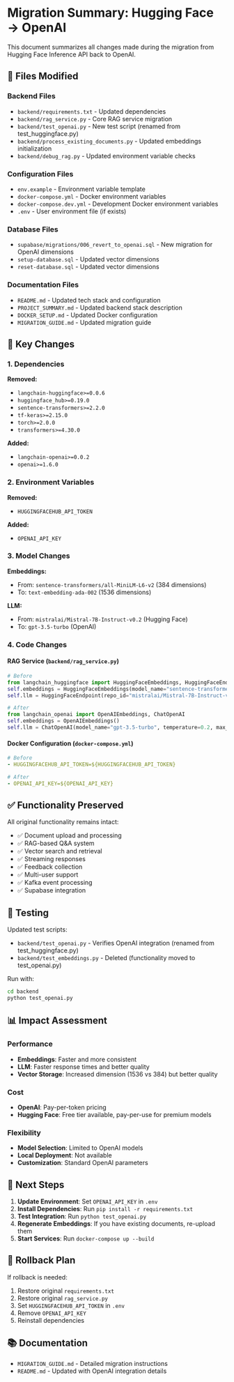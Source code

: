 # Migration Summary: Hugging Face → OpenAI

This document summarizes all changes made during the migration from Hugging Face Inference API back to OpenAI.

## 📁 Files Modified

### Backend Files
- `backend/requirements.txt` - Updated dependencies
- `backend/rag_service.py` - Core RAG service migration
- `backend/test_openai.py` - New test script (renamed from test_huggingface.py)
- `backend/process_existing_documents.py` - Updated embeddings initialization
- `backend/debug_rag.py` - Updated environment variable checks

### Configuration Files
- `env.example` - Environment variable template
- `docker-compose.yml` - Docker environment variables
- `docker-compose.dev.yml` - Development Docker environment variables
- `.env` - User environment file (if exists)

### Database Files
- `supabase/migrations/006_revert_to_openai.sql` - New migration for OpenAI dimensions
- `setup-database.sql` - Updated vector dimensions
- `reset-database.sql` - Updated vector dimensions

### Documentation Files
- `README.md` - Updated tech stack and configuration
- `PROJECT_SUMMARY.md` - Updated backend stack description
- `DOCKER_SETUP.md` - Updated Docker configuration
- `MIGRATION_GUIDE.md` - Updated migration guide

## 🔄 Key Changes

### 1. Dependencies
**Removed:**
- `langchain-huggingface>=0.0.6`
- `huggingface_hub>=0.19.0`
- `sentence-transformers>=2.2.0`
- `tf-keras>=2.15.0`
- `torch>=2.0.0`
- `transformers>=4.30.0`

**Added:**
- `langchain-openai>=0.0.2`
- `openai>=1.6.0`

### 2. Environment Variables
**Removed:**
- `HUGGINGFACEHUB_API_TOKEN`

**Added:**
- `OPENAI_API_KEY`

### 3. Model Changes
**Embeddings:**
- From: `sentence-transformers/all-MiniLM-L6-v2` (384 dimensions)
- To: `text-embedding-ada-002` (1536 dimensions)

**LLM:**
- From: `mistralai/Mistral-7B-Instruct-v0.2` (Hugging Face)
- To: `gpt-3.5-turbo` (OpenAI)

### 4. Code Changes

#### RAG Service (`backend/rag_service.py`)
```python
# Before
from langchain_huggingface import HuggingFaceEmbeddings, HuggingFaceEndpoint
self.embeddings = HuggingFaceEmbeddings(model_name="sentence-transformers/all-MiniLM-L6-v2")
self.llm = HuggingFaceEndpoint(repo_id="mistralai/Mistral-7B-Instruct-v0.2")

# After
from langchain_openai import OpenAIEmbeddings, ChatOpenAI
self.embeddings = OpenAIEmbeddings()
self.llm = ChatOpenAI(model_name="gpt-3.5-turbo", temperature=0.2, max_tokens=1000)
```

#### Docker Configuration (`docker-compose.yml`)
```yaml
# Before
- HUGGINGFACEHUB_API_TOKEN=${HUGGINGFACEHUB_API_TOKEN}

# After
- OPENAI_API_KEY=${OPENAI_API_KEY}
```

## ✅ Functionality Preserved

All original functionality remains intact:
- ✅ Document upload and processing
- ✅ RAG-based Q&A system
- ✅ Vector search and retrieval
- ✅ Streaming responses
- ✅ Feedback collection
- ✅ Multi-user support
- ✅ Kafka event processing
- ✅ Supabase integration

## 🧪 Testing

Updated test scripts:
- `backend/test_openai.py` - Verifies OpenAI integration (renamed from test_huggingface.py)
- `backend/test_embeddings.py` - Deleted (functionality moved to test_openai.py)

Run with:
```bash
cd backend
python test_openai.py
```

## 📊 Impact Assessment

### Performance
- **Embeddings**: Faster and more consistent
- **LLM**: Faster response times and better quality
- **Vector Storage**: Increased dimension (1536 vs 384) but better quality

### Cost
- **OpenAI**: Pay-per-token pricing
- **Hugging Face**: Free tier available, pay-per-use for premium models

### Flexibility
- **Model Selection**: Limited to OpenAI models
- **Local Deployment**: Not available
- **Customization**: Standard OpenAI parameters

## 🚀 Next Steps

1. **Update Environment**: Set `OPENAI_API_KEY` in `.env`
2. **Install Dependencies**: Run `pip install -r requirements.txt`
3. **Test Integration**: Run `python test_openai.py`
4. **Regenerate Embeddings**: If you have existing documents, re-upload them
5. **Start Services**: Run `docker-compose up --build`

## 🔄 Rollback Plan

If rollback is needed:
1. Restore original `requirements.txt`
2. Restore original `rag_service.py`
3. Set `HUGGINGFACEHUB_API_TOKEN` in `.env`
4. Remove `OPENAI_API_KEY`
5. Reinstall dependencies

## 📚 Documentation

- `MIGRATION_GUIDE.md` - Detailed migration instructions
- `README.md` - Updated with OpenAI integration details 